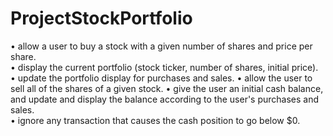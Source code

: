 # ProjectStockPortfolio

•	allow a user to buy a stock with a given number of shares and price per share.  
•	display the current portfolio (stock ticker, number of shares, initial price).  
•	update the portfolio display for purchases and sales. 
•	allow the user to sell all of the shares of a given stock.
•	give the user an initial cash balance, and update and display the balance according to the user's purchases and sales.  
•	ignore any transaction that causes the cash position to go below $0.
